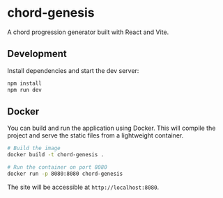 # chord-genesis

A chord progression generator built with React and Vite.

## Development

Install dependencies and start the dev server:

```bash
npm install
npm run dev
```

## Docker

You can build and run the application using Docker. This will compile the project and serve the static files from a lightweight container.

```bash
# Build the image
docker build -t chord-genesis .

# Run the container on port 8080
docker run -p 8080:8080 chord-genesis
```

The site will be accessible at `http://localhost:8080`.

